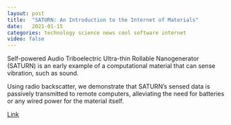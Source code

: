 ```yaml
---
layout: post
title:  "SATURN: An Introduction to the Internet of Materials"
date:   2021-01-15
categories: technology science news cool software internet
video: false
---
```


Self-powered Audio Triboelectric Ultra-thin Rollable Nanogenerator (SATURN) is an early example of a computational material that can sense vibration, such as sound.

Using radio backscatter, we demonstrate that SATURN’s sensed data is passively transmitted to remote computers, alleviating the need for batteries or any wired power for the material itself.

[Link](//dl.acm.org/doi/pdf/10.1145/3429948)
